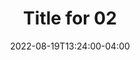 ---
title: "Title for 02"
date: 2022-08-19T13:24:00-04:00
tags: ["foo", "bar"]
series: "series 2"
draft: true
---